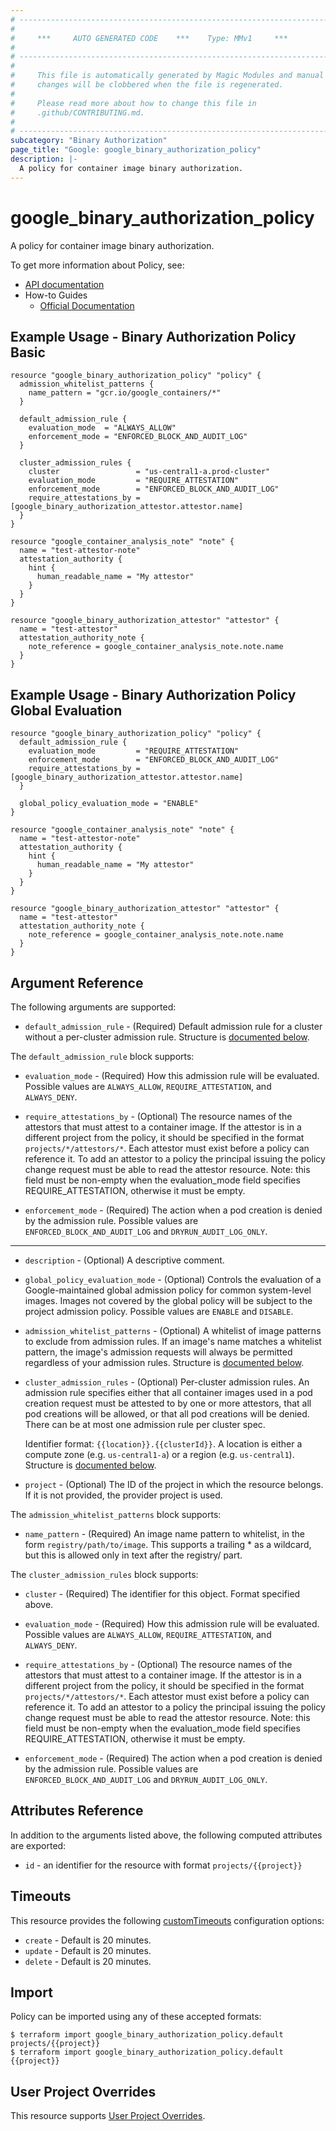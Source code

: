 ```yaml
---
# ----------------------------------------------------------------------------
#
#     ***     AUTO GENERATED CODE    ***    Type: MMv1     ***
#
# ----------------------------------------------------------------------------
#
#     This file is automatically generated by Magic Modules and manual
#     changes will be clobbered when the file is regenerated.
#
#     Please read more about how to change this file in
#     .github/CONTRIBUTING.md.
#
# ----------------------------------------------------------------------------
subcategory: "Binary Authorization"
page_title: "Google: google_binary_authorization_policy"
description: |-
  A policy for container image binary authorization.
---
```


# google\_binary\_authorization\_policy

A policy for container image binary authorization.


To get more information about Policy, see:

* [API documentation](https://cloud.google.com/binary-authorization/docs/reference/rest/)
* How-to Guides
    * [Official Documentation](https://cloud.google.com/binary-authorization/)

## Example Usage - Binary Authorization Policy Basic


```hcl
resource "google_binary_authorization_policy" "policy" {
  admission_whitelist_patterns {
    name_pattern = "gcr.io/google_containers/*"
  }

  default_admission_rule {
    evaluation_mode  = "ALWAYS_ALLOW"
    enforcement_mode = "ENFORCED_BLOCK_AND_AUDIT_LOG"
  }

  cluster_admission_rules {
    cluster                 = "us-central1-a.prod-cluster"
    evaluation_mode         = "REQUIRE_ATTESTATION"
    enforcement_mode        = "ENFORCED_BLOCK_AND_AUDIT_LOG"
    require_attestations_by = [google_binary_authorization_attestor.attestor.name]
  }
}

resource "google_container_analysis_note" "note" {
  name = "test-attestor-note"
  attestation_authority {
    hint {
      human_readable_name = "My attestor"
    }
  }
}

resource "google_binary_authorization_attestor" "attestor" {
  name = "test-attestor"
  attestation_authority_note {
    note_reference = google_container_analysis_note.note.name
  }
}
```
## Example Usage - Binary Authorization Policy Global Evaluation


```hcl
resource "google_binary_authorization_policy" "policy" {
  default_admission_rule {
    evaluation_mode         = "REQUIRE_ATTESTATION"
    enforcement_mode        = "ENFORCED_BLOCK_AND_AUDIT_LOG"
    require_attestations_by = [google_binary_authorization_attestor.attestor.name]
  }

  global_policy_evaluation_mode = "ENABLE"
}

resource "google_container_analysis_note" "note" {
  name = "test-attestor-note"
  attestation_authority {
    hint {
      human_readable_name = "My attestor"
    }
  }
}

resource "google_binary_authorization_attestor" "attestor" {
  name = "test-attestor"
  attestation_authority_note {
    note_reference = google_container_analysis_note.note.name
  }
}
```

## Argument Reference

The following arguments are supported:


* `default_admission_rule` -
  (Required)
  Default admission rule for a cluster without a per-cluster admission
  rule.
  Structure is [documented below](#nested_default_admission_rule).


<a name="nested_default_admission_rule"></a>The `default_admission_rule` block supports:

* `evaluation_mode` -
  (Required)
  How this admission rule will be evaluated.
  Possible values are `ALWAYS_ALLOW`, `REQUIRE_ATTESTATION`, and `ALWAYS_DENY`.

* `require_attestations_by` -
  (Optional)
  The resource names of the attestors that must attest to a
  container image. If the attestor is in a different project from the
  policy, it should be specified in the format `projects/*/attestors/*`.
  Each attestor must exist before a policy can reference it. To add an
  attestor to a policy the principal issuing the policy change
  request must be able to read the attestor resource.
  Note: this field must be non-empty when the evaluation_mode field
  specifies REQUIRE_ATTESTATION, otherwise it must be empty.

* `enforcement_mode` -
  (Required)
  The action when a pod creation is denied by the admission rule.
  Possible values are `ENFORCED_BLOCK_AND_AUDIT_LOG` and `DRYRUN_AUDIT_LOG_ONLY`.

- - -


* `description` -
  (Optional)
  A descriptive comment.

* `global_policy_evaluation_mode` -
  (Optional)
  Controls the evaluation of a Google-maintained global admission policy
  for common system-level images. Images not covered by the global
  policy will be subject to the project admission policy.
  Possible values are `ENABLE` and `DISABLE`.

* `admission_whitelist_patterns` -
  (Optional)
  A whitelist of image patterns to exclude from admission rules. If an
  image's name matches a whitelist pattern, the image's admission
  requests will always be permitted regardless of your admission rules.
  Structure is [documented below](#nested_admission_whitelist_patterns).

* `cluster_admission_rules` -
  (Optional)
  Per-cluster admission rules. An admission rule specifies either that
  all container images used in a pod creation request must be attested
  to by one or more attestors, that all pod creations will be allowed,
  or that all pod creations will be denied. There can be at most one
  admission rule per cluster spec.

  Identifier format: `{{location}}.{{clusterId}}`.
  A location is either a compute zone (e.g. `us-central1-a`) or a region
  (e.g. `us-central1`).
  Structure is [documented below](#nested_cluster_admission_rules).

* `project` - (Optional) The ID of the project in which the resource belongs.
    If it is not provided, the provider project is used.


<a name="nested_admission_whitelist_patterns"></a>The `admission_whitelist_patterns` block supports:

* `name_pattern` -
  (Required)
  An image name pattern to whitelist, in the form
  `registry/path/to/image`. This supports a trailing * as a
  wildcard, but this is allowed only in text after the registry/
  part.

<a name="nested_cluster_admission_rules"></a>The `cluster_admission_rules` block supports:

* `cluster` - (Required) The identifier for this object. Format specified above.

* `evaluation_mode` -
  (Required)
  How this admission rule will be evaluated.
  Possible values are `ALWAYS_ALLOW`, `REQUIRE_ATTESTATION`, and `ALWAYS_DENY`.

* `require_attestations_by` -
  (Optional)
  The resource names of the attestors that must attest to a
  container image. If the attestor is in a different project from the
  policy, it should be specified in the format `projects/*/attestors/*`.
  Each attestor must exist before a policy can reference it. To add an
  attestor to a policy the principal issuing the policy change
  request must be able to read the attestor resource.
  Note: this field must be non-empty when the evaluation_mode field
  specifies REQUIRE_ATTESTATION, otherwise it must be empty.

* `enforcement_mode` -
  (Required)
  The action when a pod creation is denied by the admission rule.
  Possible values are `ENFORCED_BLOCK_AND_AUDIT_LOG` and `DRYRUN_AUDIT_LOG_ONLY`.

## Attributes Reference

In addition to the arguments listed above, the following computed attributes are exported:

* `id` - an identifier for the resource with format `projects/{{project}}`


## Timeouts

This resource provides the following
[customTimeouts](https://www.pulumi.com/docs/intro/concepts/programming-model/#customtimeouts) configuration options:

- `create` - Default is 20 minutes.
- `update` - Default is 20 minutes.
- `delete` - Default is 20 minutes.

## Import


Policy can be imported using any of these accepted formats:

```
$ terraform import google_binary_authorization_policy.default projects/{{project}}
$ terraform import google_binary_authorization_policy.default {{project}}
```

## User Project Overrides

This resource supports [User Project Overrides](https://registry.terraform.io/providers/hashicorp/google/latest/docs/guides/provider_reference#user_project_override).
